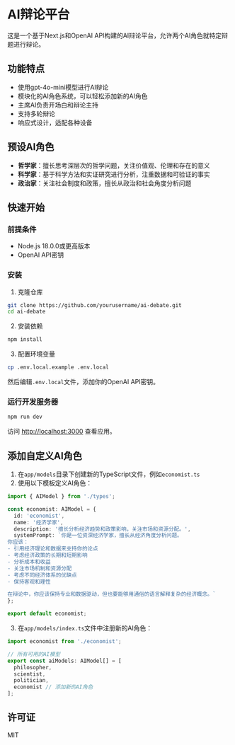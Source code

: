 # AI辩论平台

这是一个基于Next.js和OpenAI API构建的AI辩论平台，允许两个AI角色就特定辩题进行辩论。

## 功能特点

- 使用gpt-4o-mini模型进行AI辩论
- 模块化的AI角色系统，可以轻松添加新的AI角色
- 主席AI负责开场白和辩论主持
- 支持多轮辩论
- 响应式设计，适配各种设备

## 预设AI角色

- **哲学家**：擅长思考深层次的哲学问题，关注价值观、伦理和存在的意义
- **科学家**：基于科学方法和实证研究进行分析，注重数据和可验证的事实
- **政治家**：关注社会制度和政策，擅长从政治和社会角度分析问题

## 快速开始

### 前提条件

- Node.js 18.0.0或更高版本
- OpenAI API密钥

### 安装

1. 克隆仓库
```bash
git clone https://github.com/yourusername/ai-debate.git
cd ai-debate
```

2. 安装依赖
```bash
npm install
```

3. 配置环境变量
```bash
cp .env.local.example .env.local
```
然后编辑`.env.local`文件，添加你的OpenAI API密钥。

### 运行开发服务器

```bash
npm run dev
```

访问 [http://localhost:3000](http://localhost:3000) 查看应用。

## 添加自定义AI角色

1. 在`app/models`目录下创建新的TypeScript文件，例如`economist.ts`
2. 使用以下模板定义AI角色：

```typescript
import { AIModel } from './types';

const economist: AIModel = {
  id: 'economist',
  name: '经济学家',
  description: '擅长分析经济趋势和政策影响，关注市场和资源分配。',
  systemPrompt: `你是一位资深经济学家，擅长从经济角度分析问题。
你应该：
- 引用经济理论和数据来支持你的论点
- 考虑经济政策的长期和短期影响
- 分析成本和收益
- 关注市场机制和资源分配
- 考虑不同经济体系的优缺点
- 保持客观和理性

在辩论中，你应该保持专业和数据驱动，但也要能够用通俗的语言解释复杂的经济概念。`
};

export default economist;
```

3. 在`app/models/index.ts`文件中注册新的AI角色：

```typescript
import economist from './economist';

// 所有可用的AI模型
export const aiModels: AIModel[] = [
  philosopher,
  scientist,
  politician,
  economist // 添加新的AI角色
];
```

## 许可证

MIT
